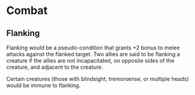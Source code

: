 # Combat

## Flanking
Flanking would be a pseudo-condition that grants +2 bonus to melee attacks against the flanked target. Two allies are said to be flanking a creature if the allies are not incapacitated, on opposite sides of the creature, and adjacent to the creature. 

Certain creatures (those with blindsight, tremorsense, or multiple heads) would be immune to flanking.